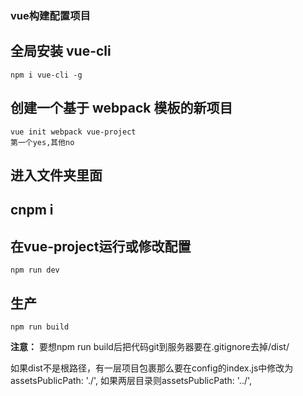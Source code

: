 ### vue构建配置项目

## 全局安装 vue-cli
```
npm i vue-cli -g
```

## 创建一个基于 webpack 模板的新项目
```
vue init webpack vue-project
第一个yes,其他no
```
## 进入文件夹里面

## cnpm i

## 在vue-project运行或修改配置
```
npm run dev
```
## 生产
```
npm run build
```

**注意：**
要想npm run build后把代码git到服务器要在.gitignore去掉/dist/

如果dist不是根路径，有一层项目包裹那么要在config的index.js中修改为assetsPublicPath: './',
如果两层目录则assetsPublicPath: '../',